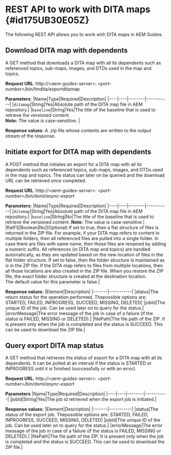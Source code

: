 # REST API to work with DITA maps {#id175UB30E05Z}

The following REST API allows you to work with DITA maps in AEM Guides.

## Download DITA map with dependents 

A GET method that downloads a DITA map with all its dependents such as referenced topics, sub-maps, images, and DTDs used in the map and topics.

**Request URL**:
http://*<aem-guides-server\>*: *<port-number\>*/bin/fmdita/exportditamap

**Parameters**:
|Name|Type|Required|Description|
|----|----|--------|-----------|
|`ditamap`|String|Yes|Absolute path of the DITA map file in AEM repository.|
|``baseline``|String|Yes|The title of the baseline that is used to retrieve the versioned content. <br> **Note:** The value is case-sensitive. |

**Response values**:
A .zip file whose contents are written to the output stream of the response.

## Initiate export for DITA map with dependents 

A POST method that initiates an export for a DITA map with all its dependents such as referenced topics, sub-maps, images, and DTDs used in the map and topics. The status can later on be queried and the download URL can be retrieved once completed.

**Request URL**:
http:*//<aem-guides-server\>: <port-number\>/bin/dxml/async-export*

**Parameters**:
|Name|Type|Required|Description|
|----|----|--------|-----------|
|`ditamap`|String|Yes|Absolute path of the DITA map file in AEM repository.|
|``baseline``|String|No|The title of the baseline that is used to retrieve the versioned content. **Note:** The value is case-sensitive.|
|flatFS|Boolean|No|\(Optional\) If set to true, then a flat structure of files is returned in the ZIP file. For example, if your DITA map refers to content in multiple folders, then all referenced files are pulled into a single folder. In case there are files with same name, then those files are renamed by adding a numeric suffix. All references \(in DITA map and topics\) are handled automatically, as they are updated based on the new location of files in the flat folder structure. If set to false, then the folder structure is maintained as is in the ZIP file. If the DITA map refers to files from multiple locations, then all those locations are also created in the ZIP file. When you restore the ZIP file, the exact folder structure is created at the destination location. <br> The default value for this parameter is false.|

**Response values**:
|Element|Description|
|-------|-----------|
|status|The return status for the operation performed. Thepossible options are: STARTED, FAILED, INPROGRESS, SUCCEED, MISSING, DELETED|
|jobId|The unique ID of the job. Can be used later on to query for the status.|
|errorMessage|The error message of the job in case of a failure \(if the status is FAILED, MISSING or DELETED\).|
|filePath|The file path of the ZIP. It is present only when the job is completed and the status is SUCCEED. This can be used to download the ZIP file.|

## Query export DITA map status 

A GET method that retrieves the status of export for a DITA map with all its dependents. It can be polled at an interval if the status is STARTED or INPROGRESS until it is finished \(successfully or with an error\).

**Request URL**:
http:*//<aem-guides-server\>: <port-number\>/bin/dxml/async-export*

**Parameters**
|Name|Type|Required|Description|
|----|----|--------|-----------|
|jobId|String|Yes|The job id retrieved when the export job is initiated.|

**Response values**:
|Element|Description|
|-------|-----------|
|status|The status of the export job. Thepossible options are: STARTED, FAILED, INPROGRESS, SUCCEED, MISSING, DELETED|
|jobId|The unique ID of the job. Can be used later on to query for the status.|
|errorMessage|The error message of the job in case of a failure \(if the status is FAILED, MISSING or DELETED\).|
|filePath|The file path of the ZIP. It is present only when the job is completed and the status is SUCCEED. This can be used to download the ZIP file.|

